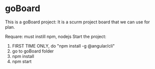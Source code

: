 # goBoard
This is a goBoard project:
It is a scurm project board that we can use for plan.

Requare: must instill npm, nodejs
Start the project:
1) FIRST TIME ONLY, do "npm install -g @angular/cli"
2) go to goBoard folder
3) npm install
4) npm start
